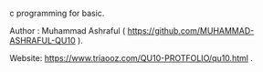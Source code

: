 c programming for basic.

Author : Muhammad Ashraful ( https://github.com/MUHAMMAD-ASHRAFUL-QU10 ).

Website: https://www.triaooz.com/QU10-PROTFOLIO/qu10.html .

